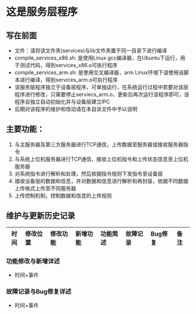 # 这是服务层程序

## 写在前面
- 文件：请将该文件夹(services)与lib文件夹置于同一目录下进行编译
- compile_services_x86.sh: 是使用Linux gcc编译器，在Ubuntu下运行，用于测试代码，得到services_x86.o可执行程序
- compile_services_arm.sh: 是使用交叉编译器，arm Linux环境下请使用该脚本进行编译，得到services_arm.o可执行程序 
- 该服务层程序独立于设备层程序，可单独运行，在系统运行过程中若要对该层程序进行修改，只需要停止serviecs_arm.o，更新后再次运行该程序即可，该程序会独立自动初始化并与设备层建立IPC
- 后期对该程序的维护和改动请在本自诉文件中予以说明

## 主要功能：
1. 与主服务器及第三方服务器进行TCP通信，上传数据至服务器或接收服务器指令
2. 与系统上位机服务器进行TCP通信，接收上位机指令和上传状态信息至上位机服务器
3. 对系统指令进行解析和处理，然后依据指令规则下发指令至设备层
4. 接收设备层的数据和信息，并对数据和信息进行解析和再封装，依据不同数据上传格式上传至不同服务器
5. 上传控制机制，控制数据和信息的上传规则

## 维护与更新历史记录

| 时间 | 修改位置 | 修改功能 | 新增功能 | 功能简述 | 故障记录 | Bug修复 | 备注 |
| :------: | :-------- | :-------- | :-------- | :-------- | :-------- | :-------- | :-------- |


### 功能修改与新增详述
- 时间+事件

### 故障记录与Bug修复详述
- 时间+事件


